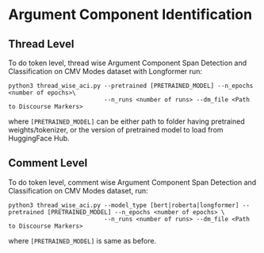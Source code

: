 # Argument Component Identification

## Thread Level
To do token level, thread wise Argument Component Span Detection and Classification on CMV Modes dataset with Longformer run:
```
python3 thread_wise_aci.py --pretrained [PRETRAINED_MODEL] --n_epochs <number of epochs>\
                           --n_runs <number of runs> --dm_file <Path to Discourse Markers>
```
where ``[PRETRAINED_MODEL]`` can be either path to folder having pretrained weights/tokenizer, or the version of pretrained model to load from HuggingFace Hub.

## Comment Level 
To do token level, comment wise Argument Component Span Detection and Classification on CMV Modes dataset, run:
```
python3 thread_wise_aci.py --model_type [bert|roberta|longformer] --pretrained [PRETRAINED_MODEL] --n_epochs <number of epochs> \
                           --n_runs <number of runs> --dm_file <Path to Discourse Markers>
```
where ``[PRETRAINED_MODEL]`` is same as before. 